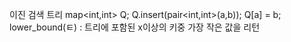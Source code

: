 이진 검색 트리
map<int,int> Q;
Q.insert(pair<int,int>(a,b));
Q[a] = b;
lower_bound(ㅌ) : 트리에 포함된 x이상의 키중 가장 작은 값을 리턴
